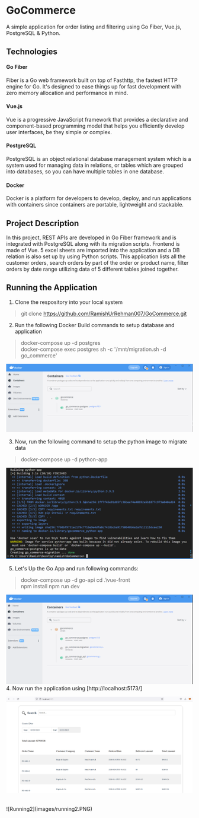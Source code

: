 # GoCommerce
A simple application for order listing and filtering using Go Fiber, Vue.js, PostgreSQL &amp; Python.

## Technologies
#### Go Fiber
Fiber is a Go web framework built on top of Fasthttp, the fastest HTTP engine for Go. It's designed to ease things up for fast development with zero memory allocation and performance in mind.

#### Vue.js
Vue is a progressive JavaScript framework that provides a declarative and component-based programming model that helps you efficiently develop user interfaces, be they simple or complex.

#### PostgreSQL
PostgreSQL is an object relational database management system which is a system used for managing data in relations, or tables which are grouped into databases, so you can have multiple tables in one database.

#### Docker
Docker is a platform for developers to develop, deploy, and run applications with containers since containers are portable, lightweight and stackable.

## Project Description
In this project, REST APIs are developed in Go Fiber framework and is integrated with PostgreSQL along with its migration scripts. Frontend is made of Vue. 5 excel sheets are imported into the application and a DB relation is also set up by using Python scripts. This application lists all the customer orders, search orders by part of the order or product name, filter orders by date range utilizing data of 5 different tables joined together.


## Running the Application
1. Clone the respository into your local system
> git clone https://github.com/RamishUrRehman007/GoCommerce.git

2. Run the following Docker Build commands to setup database and application
> docker-compose up -d postgres<br>
> docker-compose exec postgres sh -c '/mnt/migration.sh -d go_commerce'<br>


![Database](images/database.PNG)

3. Now, run the following command to setup the python image to migrate data
> docker-compose up -d python-app

![PythonApp](images/python_app.PNG)

5. Let's Up the Go App and run following commands:
> docker-compose up -d go-api
> cd .\vue-front\
> npm install
> npm run dev

![PythonApp](images/docker.PNG)
<br>
4. Now run the application using [http://localhost:5173/]

![Running](images/running.PNG)

<br>
![Running2](images/running2.PNG)

